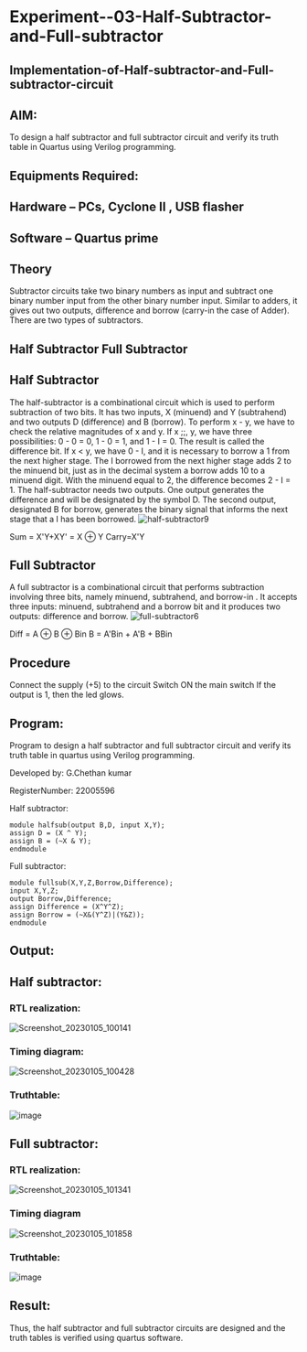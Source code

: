 # Experiment--03-Half-Subtractor-and-Full-subtractor
## Implementation-of-Half-subtractor-and-Full-subtractor-circuit
## AIM:
To design a half subtractor and full subtractor circuit and verify its truth table in Quartus using Verilog programming.

## Equipments Required:
## Hardware – PCs, Cyclone II , USB flasher
## Software – Quartus prime
## Theory
Subtractor circuits take two binary numbers as input and subtract one binary number input from the other binary number input. Similar to adders, it gives out two outputs, difference and borrow (carry-in the case of Adder). There are two types of subtractors.

## Half Subtractor Full Subtractor
## Half Subtractor
The half-subtractor is a combinational circuit which is used to perform subtraction of two bits. It has two inputs, X (minuend) and Y (subtrahend) and two outputs D (difference) and B (borrow). To perform x - y, we have to check the relative magnitudes of x and y. If x ;;, y, we have three possibilities: 0 - 0 = 0, 1 - 0 = 1, and 1 - I = 0. The result is called the difference bit. If x < y, we have 0 - I, and it is necessary to borrow a 1 from the next higher stage. The I borrowed from the next higher stage adds 2 to the minuend bit, just as in the decimal system a borrow adds 10 to a minuend digit. With the minuend equal to 2, the difference becomes 2 - I = 1. The half-subtractor needs two outputs. One output generates the difference and will be designated by the symbol D. The second output, designated B for borrow, generates the binary signal that informs the next stage that a I has been borrowed.
![half-subtractor9](https://user-images.githubusercontent.com/36288975/166112538-58c3bc7c-ee5d-4e6a-ac8d-8e8328efe27a.png)


Sum = X'Y+XY' = X ⊕ Y
Carry=X'Y

## Full Subtractor
A full subtractor is a combinational circuit that performs subtraction involving three bits, namely minuend, subtrahend, and borrow-in . It accepts three inputs: minuend, subtrahend and a borrow bit and it produces two outputs: difference and borrow. 
![full-subtractor6](https://user-images.githubusercontent.com/36288975/166112541-24c68359-3de8-4674-ae22-8272ffc385ed.png)


Diff = A ⊕ B ⊕ Bin B = A'Bin + A'B + BBin

## Procedure

Connect the supply (+5) to the circuit
Switch ON the main switch
If the output is 1, then the led glows.


## Program:

Program to design a half subtractor and full subtractor circuit and verify its truth table in quartus using Verilog programming.

Developed by: G.Chethan kumar

RegisterNumber: 22005596

Half subtractor:
```
module halfsub(output B,D, input X,Y);
assign D = (X ^ Y);
assign B = (~X & Y);
endmodule
```

Full subtractor:
```
module fullsub(X,Y,Z,Borrow,Difference);
input X,Y,Z;
output Borrow,Difference;
assign Difference = (X^Y^Z);
assign Borrow = (~X&(Y^Z)|(Y&Z));
endmodule
```

## Output:
## Half subtractor:

### RTL realization:

![Screenshot_20230105_100141](https://user-images.githubusercontent.com/118348224/210837673-2a4a35a0-24b5-40ef-a90b-3dab1897a1a2.png)

### Timing diagram:

![Screenshot_20230105_100428](https://user-images.githubusercontent.com/118348224/210839128-f0f9b185-566f-4e0a-a0f8-2fc3e5d38324.png)

### Truthtable:

![image](https://user-images.githubusercontent.com/118348224/210838655-9c1aab18-52ed-4aed-95a2-0d7bd76dec98.png)

## Full subtractor:

### RTL realization:

![Screenshot_20230105_101341](https://user-images.githubusercontent.com/118348224/210837877-2796d142-2c65-45d4-b6ce-8763d07ddcba.png)

### Timing diagram 

![Screenshot_20230105_101858](https://user-images.githubusercontent.com/118348224/210839349-71939a5a-2978-4fd4-ae2a-8efc61b632ed.png)

### Truthtable:

![image](https://user-images.githubusercontent.com/118348224/210838909-a86df8b1-969d-404a-842f-ea5df4870e22.png)


## Result:
Thus, the half subtractor and full subtractor circuits are designed and the truth tables is verified using quartus software.
